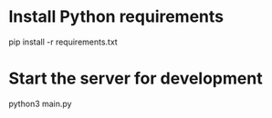 # Install Python requirements 
pip install -r requirements.txt

# Start the server for development 
python3 main.py
